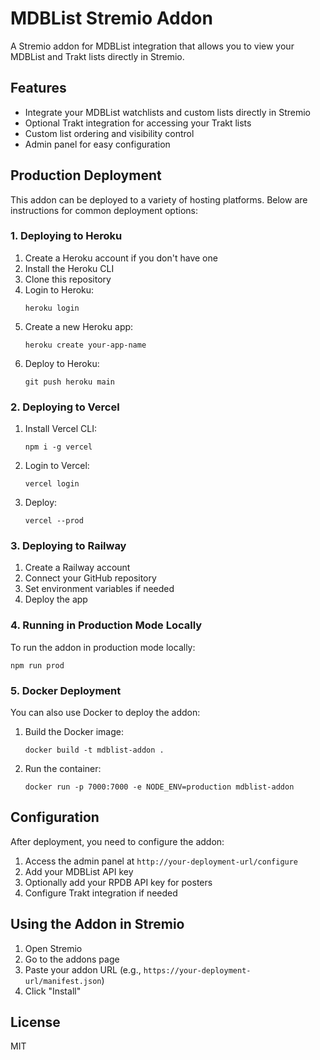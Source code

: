 # MDBList Stremio Addon

A Stremio addon for MDBList integration that allows you to view your MDBList and Trakt lists directly in Stremio.

## Features

- Integrate your MDBList watchlists and custom lists directly in Stremio
- Optional Trakt integration for accessing your Trakt lists
- Custom list ordering and visibility control
- Admin panel for easy configuration

## Production Deployment

This addon can be deployed to a variety of hosting platforms. Below are instructions for common deployment options:

### 1. Deploying to Heroku

1. Create a Heroku account if you don't have one
2. Install the Heroku CLI
3. Clone this repository
4. Login to Heroku:
   ```
   heroku login
   ```
5. Create a new Heroku app:
   ```
   heroku create your-app-name
   ```
6. Deploy to Heroku:
   ```
   git push heroku main
   ```

### 2. Deploying to Vercel

1. Install Vercel CLI:
   ```
   npm i -g vercel
   ```
2. Login to Vercel:
   ```
   vercel login
   ```
3. Deploy:
   ```
   vercel --prod
   ```

### 3. Deploying to Railway

1. Create a Railway account
2. Connect your GitHub repository
3. Set environment variables if needed
4. Deploy the app

### 4. Running in Production Mode Locally

To run the addon in production mode locally:

```
npm run prod
```

### 5. Docker Deployment

You can also use Docker to deploy the addon:

1. Build the Docker image:
   ```
   docker build -t mdblist-addon .
   ```

2. Run the container:
   ```
   docker run -p 7000:7000 -e NODE_ENV=production mdblist-addon
   ```

## Configuration

After deployment, you need to configure the addon:

1. Access the admin panel at `http://your-deployment-url/configure`
2. Add your MDBList API key
3. Optionally add your RPDB API key for posters
4. Configure Trakt integration if needed

## Using the Addon in Stremio

1. Open Stremio
2. Go to the addons page
3. Paste your addon URL (e.g., `https://your-deployment-url/manifest.json`)
4. Click "Install"

## License

MIT
